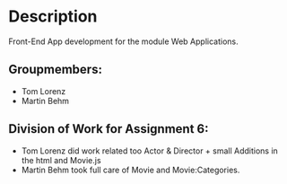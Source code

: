 # Description
Front-End App development for the module Web Applications.

## Groupmembers: 
* Tom Lorenz 
* Martin Behm

## Division of Work for Assignment 6:
* Tom Lorenz did work related too Actor & Director + small Additions 
in the html and Movie.js
* Martin Behm took full care of Movie and Movie:Categories.
